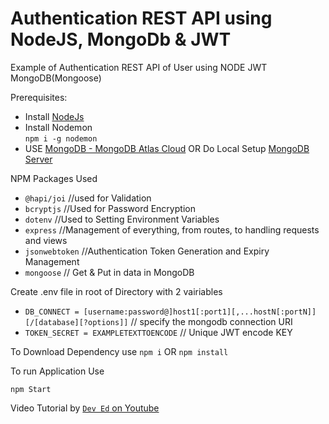 # Authentication REST API using NodeJS, MongoDb & JWT
Example of Authentication REST API of User using NODE JWT MongoDB(Mongoose) 

Prerequisites:<br>
- Install [NodeJs](https://nodejs.org/en/)<br>
- Install Nodemon <br>
```npm i -g nodemon```
- USE [MongoDB - MongoDB Atlas Cloud](https://www.mongodb.com/download-center/cloud) OR Do Local Setup [MongoDB Server](https://www.mongodb.com/download-center/community)

NPM Packages Used
   - ```@hapi/joi```    //used for Validation
   - ```bcryptjs```     //Used for Password Encryption
   - ```dotenv```       //Used to Setting Environment Variables
   - ```express```      //Management of everything, from routes, to handling requests and views
   - ```jsonwebtoken``` //Authentication Token Generation and Expiry Management
   - ```mongoose```     // Get & Put in data in MongoDB



Create .env file in root of Directory with 2 vairiables
  - ```DB_CONNECT = [username:password@]host1[:port1][,...hostN[:portN]][/[database][?options]]```   // specify the mongodb connection URI  
  - ```TOKEN_SECRET = EXAMPLETEXTTOENCODE```   // Unique JWT encode KEY



To Download Dependency use
```npm i```
OR
```npm install```

To run Application Use
```
npm Start
```

Video Tutorial by [```Dev Ed``` on Youtube](https://www.youtube.com/watch?v=2jqok-WgelI) 


